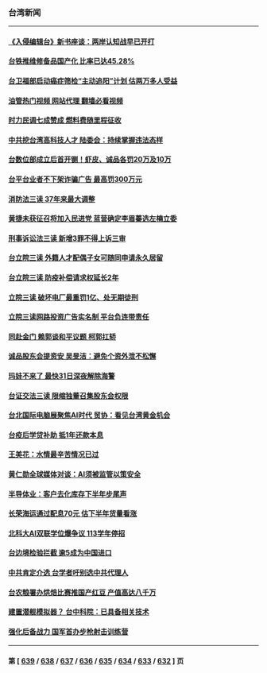 ### 台湾新闻
---
#### [《入侵编辑台》新书座谈：两岸认知战早已开打](../../pages/ncid1349361/n14006626.md?05310845) 
#### [台铁推维修备品国产化 比率已达45.28%](../../pages/ncid1349361/n14006777.md?05310845) 
#### [台卫福部启动癌症筛检“主动追阳”计划 估两万多人受益](../../pages/ncid1349361/n14006785.md?05310845) 
#### [油管热门视频 网站代理 翻墙必看视频](http://138.2.39.72:81/youtube.html?epic-marker?05310845)
#### [时力民调七成赞成 燃料费随里程征收](../../pages/ncid1349361/n14006783.md?05310845) 
#### [中共挖台湾高科技人才 陆委会：持续掌握违法态样](../../pages/ncid1349361/n14006763.md?05310845) 
#### [台数位部成立后首开铡！虾皮、诚品各罚20万及10万](../../pages/ncid1349361/n14006764.md?05310845) 
#### [台平台业者不下架诈骗广告 最高罚300万元](../../pages/ncid1349361/n14006752.md?05310845) 
#### [消防法三读 37年来最大调整](../../pages/ncid1349361/n14006753.md?05310845) 
#### [黄捷未获征召将加入民进党 蓝营确定李眉蓁选左楠立委](../../pages/ncid1349361/n14006760.md?05310845) 
#### [刑事诉讼法三读 新增3罪不得上诉三审](../../pages/ncid1349361/n14006755.md?05310845) 
#### [台立院三读 外籍人才配偶子女可随同申请永久居留](../../pages/ncid1349361/n14006759.md?05310845) 
#### [台立院三读 防疫补偿请求权延长2年](../../pages/ncid1349361/n14006757.md?05310845) 
#### [立院三读 破坏电厂最重罚1亿、处无期徒刑](../../pages/ncid1349361/n14006756.md?05310845) 
#### [立院三读网路投资广告实名制 平台负连带责任](../../pages/ncid1349361/n14006736.md?05310845) 
#### [同赴金门 赖郭谈和平议题 柯郭扛轿](../../pages/ncid1349361/n14006714.md?05310845) 
#### [诚品股东会提资安 吴旻洁：避免个资外泄不松懈](../../pages/ncid1349361/n14006667.md?05310845) 
#### [玛娃不来了 最快31日深夜解除海警](../../pages/ncid1349361/n14006689.md?05310845) 
#### [台证交法三读 限缩独董召集股东会权限](../../pages/ncid1349361/n14006688.md?05310845) 
#### [台北国际电脑展聚焦AI时代 贸协：看见台湾黄金机会](../../pages/ncid1349361/n14006685.md?05310845) 
#### [台疫后学贷补助 抵1年还款本息](../../pages/ncid1349361/n14006691.md?05310845) 
#### [王美花：水情最辛苦情况已过](../../pages/ncid1349361/n14006683.md?05310845) 
#### [黄仁勋全球媒体对谈：AI须被监管以策安全](../../pages/ncid1349361/n14006681.md?05310845) 
#### [半导体业：客户去化库存下半年步尾声](../../pages/ncid1349361/n14006680.md?05310845) 
#### [长荣海运通过配息70元 估下半年货量看涨](../../pages/ncid1349361/n14006694.md?05310845) 
#### [北科大AI双联学位爆争议 113学年停招](../../pages/ncid1349361/n14006693.md?05310845) 
#### [台边境检验拦截 逾5成为中国进口](../../pages/ncid1349361/n14006697.md?05310845) 
#### [中共肯定介选  台学者吁别选中共代理人](../../pages/ncid1349361/n14006672.md?05310845) 
#### [台农粮署办烘焙比赛推国产红豆 产值高达八千万](../../pages/ncid1349361/n14006669.md?05310845) 
#### [建置潜舰模拟器？ 台中科院：已具备相关技术](../../pages/ncid1349361/n14006660.md?05310845) 
#### [强化后备战力 国军首办步枪射击训练营](../../pages/ncid1349361/n14006650.md?05310845) 

---
#### 第 [ [639](./639.md?05310845) / [638](./638.md?05310845) / [637](./637.md?05310845) / [636](./636.md?05310845) / [635](./635.md?05310845) / [634](./634.md?05310845) / [633](./633.md?05310845) / [632](./632.md?05310845) ] 页
